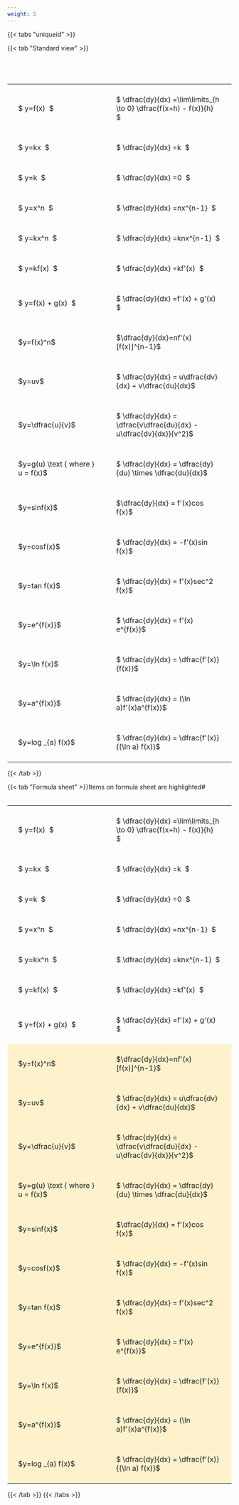 ```yaml
---
weight: 5
---
```


{{< tabs "uniqueid" >}}

{{< tab "Standard view" >}}

#  
<br>
<style type="text/css">
#T_585e7 th.col_heading {
  text-align: left;
  font-size: 1em;
}
#T_585e7 td {
  text-align: left;
  font-size: 1em;
  padding: 1.5em;
}
#T_585e7_row0_col0, #T_585e7_row1_col0, #T_585e7_row2_col0, #T_585e7_row3_col0, #T_585e7_row4_col0, #T_585e7_row5_col0, #T_585e7_row6_col0, #T_585e7_row7_col0, #T_585e7_row8_col0, #T_585e7_row9_col0, #T_585e7_row10_col0, #T_585e7_row11_col0, #T_585e7_row12_col0, #T_585e7_row13_col0, #T_585e7_row14_col0, #T_585e7_row15_col0, #T_585e7_row16_col0, #T_585e7_row17_col0 {
  width: 300px;
  white-space: pre-wrap;
}
#T_585e7_row0_col1, #T_585e7_row1_col1, #T_585e7_row2_col1, #T_585e7_row3_col1, #T_585e7_row4_col1, #T_585e7_row5_col1, #T_585e7_row6_col1, #T_585e7_row7_col1, #T_585e7_row8_col1, #T_585e7_row9_col1, #T_585e7_row10_col1, #T_585e7_row11_col1, #T_585e7_row12_col1, #T_585e7_row13_col1, #T_585e7_row14_col1, #T_585e7_row15_col1, #T_585e7_row16_col1, #T_585e7_row17_col1 {
  width: 400px;
  white-space: pre-wrap;
}
</style>
<table id="T_585e7">
  <thead>
  </thead>
  <tbody>
    <tr>
      <td id="T_585e7_row0_col0" class="data row0 col0" >$ y=f(x)  $</td>
      <td id="T_585e7_row0_col1" class="data row0 col1" >$ \dfrac{dy}{dx} =\lim\limits_{h \to 0} \dfrac{f(x+h) - f(x)}{h}  $</td>
    </tr>
    <tr>
      <td id="T_585e7_row1_col0" class="data row1 col0" >$ y=kx  $</td>
      <td id="T_585e7_row1_col1" class="data row1 col1" >$ \dfrac{dy}{dx} =k  $</td>
    </tr>
    <tr>
      <td id="T_585e7_row2_col0" class="data row2 col0" >$ y=k  $</td>
      <td id="T_585e7_row2_col1" class="data row2 col1" >$ \dfrac{dy}{dx} =0  $</td>
    </tr>
    <tr>
      <td id="T_585e7_row3_col0" class="data row3 col0" >$ y=x^n  $</td>
      <td id="T_585e7_row3_col1" class="data row3 col1" >$ \dfrac{dy}{dx} =nx^{n-1}  $</td>
    </tr>
    <tr>
      <td id="T_585e7_row4_col0" class="data row4 col0" >$ y=kx^n  $</td>
      <td id="T_585e7_row4_col1" class="data row4 col1" >$ \dfrac{dy}{dx} =knx^{n-1}  $</td>
    </tr>
    <tr>
      <td id="T_585e7_row5_col0" class="data row5 col0" >$ y=kf(x)  $</td>
      <td id="T_585e7_row5_col1" class="data row5 col1" >$ \dfrac{dy}{dx} =kf'(x)  $</td>
    </tr>
    <tr>
      <td id="T_585e7_row6_col0" class="data row6 col0" >$ y=f(x) + g(x)  $</td>
      <td id="T_585e7_row6_col1" class="data row6 col1" >$ \dfrac{dy}{dx} =f'(x) + g'(x)  $</td>
    </tr>
    <tr>
      <td id="T_585e7_row7_col0" class="data row7 col0" >$y=f(x)^n$</td>
      <td id="T_585e7_row7_col1" class="data row7 col1" >$\dfrac{dy}{dx}=nf'(x)[f(x)]^{n-1}$</td>
    </tr>
    <tr>
      <td id="T_585e7_row8_col0" class="data row8 col0" >$y=uv$</td>
      <td id="T_585e7_row8_col1" class="data row8 col1" >$ \dfrac{dy}{dx} = u\dfrac{dv}{dx} + v\dfrac{du}{dx}$</td>
    </tr>
    <tr>
      <td id="T_585e7_row9_col0" class="data row9 col0" >$y=\dfrac{u}{v}$</td>
      <td id="T_585e7_row9_col1" class="data row9 col1" >$ \dfrac{dy}{dx} = \dfrac{v\dfrac{du}{dx} - u\dfrac{dv}{dx}}{v^2}$</td>
    </tr>
    <tr>
      <td id="T_585e7_row10_col0" class="data row10 col0" >$y=g(u) \text { where } u = f(x)$</td>
      <td id="T_585e7_row10_col1" class="data row10 col1" >$ \dfrac{dy}{dx} = \dfrac{dy}{du} \times \dfrac{du}{dx}$</td>
    </tr>
    <tr>
      <td id="T_585e7_row11_col0" class="data row11 col0" >$y=sinf(x)$</td>
      <td id="T_585e7_row11_col1" class="data row11 col1" >$\dfrac{dy}{dx} = f'(x)cos f(x)$</td>
    </tr>
    <tr>
      <td id="T_585e7_row12_col0" class="data row12 col0" >$y=cosf(x)$</td>
      <td id="T_585e7_row12_col1" class="data row12 col1" >$ \dfrac{dy}{dx} = -f'(x)sin f(x)$</td>
    </tr>
    <tr>
      <td id="T_585e7_row13_col0" class="data row13 col0" >$y=tan f(x)$</td>
      <td id="T_585e7_row13_col1" class="data row13 col1" >$ \dfrac{dy}{dx} = f'(x)sec^2 f(x)$</td>
    </tr>
    <tr>
      <td id="T_585e7_row14_col0" class="data row14 col0" >$y=e^{f(x)}$</td>
      <td id="T_585e7_row14_col1" class="data row14 col1" >$ \dfrac{dy}{dx} = f'(x) e^{f(x)}$</td>
    </tr>
    <tr>
      <td id="T_585e7_row15_col0" class="data row15 col0" >$y=\ln f(x)$</td>
      <td id="T_585e7_row15_col1" class="data row15 col1" >$ \dfrac{dy}{dx} = \dfrac{f'(x)}{f(x)}$</td>
    </tr>
    <tr>
      <td id="T_585e7_row16_col0" class="data row16 col0" >$y=a^{f(x)}$</td>
      <td id="T_585e7_row16_col1" class="data row16 col1" >$ \dfrac{dy}{dx} = (\ln a)f'(x)a^{f(x)}$</td>
    </tr>
    <tr>
      <td id="T_585e7_row17_col0" class="data row17 col0" >$y=log _{a} f(x)$</td>
      <td id="T_585e7_row17_col1" class="data row17 col1" >$ \dfrac{dy}{dx} = \dfrac{f'(x)}{(\ln a) f(x)}$</td>
    </tr>
  </tbody>
</table>
{{< /tab >}}

{{< tab "Formula sheet" >}}Items on formula sheet are highlighted#  
<br>
<style type="text/css">
#T_8ebb1 th.col_heading {
  text-align: left;
  font-size: 1em;
}
#T_8ebb1 td {
  text-align: left;
  font-size: 1em;
  padding: 1.5em;
}
#T_8ebb1_row0_col0, #T_8ebb1_row1_col0, #T_8ebb1_row2_col0, #T_8ebb1_row3_col0, #T_8ebb1_row4_col0, #T_8ebb1_row5_col0, #T_8ebb1_row6_col0 {
  width: 300px;
  white-space: pre-wrap;
}
#T_8ebb1_row0_col1, #T_8ebb1_row1_col1, #T_8ebb1_row2_col1, #T_8ebb1_row3_col1, #T_8ebb1_row4_col1, #T_8ebb1_row5_col1, #T_8ebb1_row6_col1 {
  width: 400px;
  white-space: pre-wrap;
}
#T_8ebb1_row7_col0, #T_8ebb1_row8_col0, #T_8ebb1_row9_col0, #T_8ebb1_row10_col0, #T_8ebb1_row11_col0, #T_8ebb1_row12_col0, #T_8ebb1_row13_col0, #T_8ebb1_row14_col0, #T_8ebb1_row15_col0, #T_8ebb1_row16_col0, #T_8ebb1_row17_col0 {
  width: 300px;
  background-color: rgba(255,194,10, 0.2);
  white-space: pre-wrap;
}
#T_8ebb1_row7_col1, #T_8ebb1_row8_col1, #T_8ebb1_row9_col1, #T_8ebb1_row10_col1, #T_8ebb1_row11_col1, #T_8ebb1_row12_col1, #T_8ebb1_row13_col1, #T_8ebb1_row14_col1, #T_8ebb1_row15_col1, #T_8ebb1_row16_col1, #T_8ebb1_row17_col1 {
  width: 400px;
  background-color: rgba(255,194,10, 0.2);
  white-space: pre-wrap;
}
</style>
<table id="T_8ebb1">
  <thead>
  </thead>
  <tbody>
    <tr>
      <td id="T_8ebb1_row0_col0" class="data row0 col0" >$ y=f(x)  $</td>
      <td id="T_8ebb1_row0_col1" class="data row0 col1" >$ \dfrac{dy}{dx} =\lim\limits_{h \to 0} \dfrac{f(x+h) - f(x)}{h}  $</td>
    </tr>
    <tr>
      <td id="T_8ebb1_row1_col0" class="data row1 col0" >$ y=kx  $</td>
      <td id="T_8ebb1_row1_col1" class="data row1 col1" >$ \dfrac{dy}{dx} =k  $</td>
    </tr>
    <tr>
      <td id="T_8ebb1_row2_col0" class="data row2 col0" >$ y=k  $</td>
      <td id="T_8ebb1_row2_col1" class="data row2 col1" >$ \dfrac{dy}{dx} =0  $</td>
    </tr>
    <tr>
      <td id="T_8ebb1_row3_col0" class="data row3 col0" >$ y=x^n  $</td>
      <td id="T_8ebb1_row3_col1" class="data row3 col1" >$ \dfrac{dy}{dx} =nx^{n-1}  $</td>
    </tr>
    <tr>
      <td id="T_8ebb1_row4_col0" class="data row4 col0" >$ y=kx^n  $</td>
      <td id="T_8ebb1_row4_col1" class="data row4 col1" >$ \dfrac{dy}{dx} =knx^{n-1}  $</td>
    </tr>
    <tr>
      <td id="T_8ebb1_row5_col0" class="data row5 col0" >$ y=kf(x)  $</td>
      <td id="T_8ebb1_row5_col1" class="data row5 col1" >$ \dfrac{dy}{dx} =kf'(x)  $</td>
    </tr>
    <tr>
      <td id="T_8ebb1_row6_col0" class="data row6 col0" >$ y=f(x) + g(x)  $</td>
      <td id="T_8ebb1_row6_col1" class="data row6 col1" >$ \dfrac{dy}{dx} =f'(x) + g'(x)  $</td>
    </tr>
    <tr>
      <td id="T_8ebb1_row7_col0" class="data row7 col0" >$y=f(x)^n$</td>
      <td id="T_8ebb1_row7_col1" class="data row7 col1" >$\dfrac{dy}{dx}=nf'(x)[f(x)]^{n-1}$</td>
    </tr>
    <tr>
      <td id="T_8ebb1_row8_col0" class="data row8 col0" >$y=uv$</td>
      <td id="T_8ebb1_row8_col1" class="data row8 col1" >$ \dfrac{dy}{dx} = u\dfrac{dv}{dx} + v\dfrac{du}{dx}$</td>
    </tr>
    <tr>
      <td id="T_8ebb1_row9_col0" class="data row9 col0" >$y=\dfrac{u}{v}$</td>
      <td id="T_8ebb1_row9_col1" class="data row9 col1" >$ \dfrac{dy}{dx} = \dfrac{v\dfrac{du}{dx} - u\dfrac{dv}{dx}}{v^2}$</td>
    </tr>
    <tr>
      <td id="T_8ebb1_row10_col0" class="data row10 col0" >$y=g(u) \text { where } u = f(x)$</td>
      <td id="T_8ebb1_row10_col1" class="data row10 col1" >$ \dfrac{dy}{dx} = \dfrac{dy}{du} \times \dfrac{du}{dx}$</td>
    </tr>
    <tr>
      <td id="T_8ebb1_row11_col0" class="data row11 col0" >$y=sinf(x)$</td>
      <td id="T_8ebb1_row11_col1" class="data row11 col1" >$\dfrac{dy}{dx} = f'(x)cos f(x)$</td>
    </tr>
    <tr>
      <td id="T_8ebb1_row12_col0" class="data row12 col0" >$y=cosf(x)$</td>
      <td id="T_8ebb1_row12_col1" class="data row12 col1" >$ \dfrac{dy}{dx} = -f'(x)sin f(x)$</td>
    </tr>
    <tr>
      <td id="T_8ebb1_row13_col0" class="data row13 col0" >$y=tan f(x)$</td>
      <td id="T_8ebb1_row13_col1" class="data row13 col1" >$ \dfrac{dy}{dx} = f'(x)sec^2 f(x)$</td>
    </tr>
    <tr>
      <td id="T_8ebb1_row14_col0" class="data row14 col0" >$y=e^{f(x)}$</td>
      <td id="T_8ebb1_row14_col1" class="data row14 col1" >$ \dfrac{dy}{dx} = f'(x) e^{f(x)}$</td>
    </tr>
    <tr>
      <td id="T_8ebb1_row15_col0" class="data row15 col0" >$y=\ln f(x)$</td>
      <td id="T_8ebb1_row15_col1" class="data row15 col1" >$ \dfrac{dy}{dx} = \dfrac{f'(x)}{f(x)}$</td>
    </tr>
    <tr>
      <td id="T_8ebb1_row16_col0" class="data row16 col0" >$y=a^{f(x)}$</td>
      <td id="T_8ebb1_row16_col1" class="data row16 col1" >$ \dfrac{dy}{dx} = (\ln a)f'(x)a^{f(x)}$</td>
    </tr>
    <tr>
      <td id="T_8ebb1_row17_col0" class="data row17 col0" >$y=log _{a} f(x)$</td>
      <td id="T_8ebb1_row17_col1" class="data row17 col1" >$ \dfrac{dy}{dx} = \dfrac{f'(x)}{(\ln a) f(x)}$</td>
    </tr>
  </tbody>
</table>
{{< /tab >}}
{{< /tabs >}}